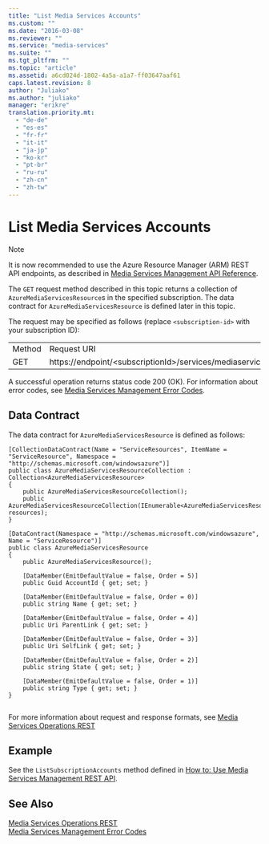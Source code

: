 ```yaml
---
title: "List Media Services Accounts"
ms.custom: ""
ms.date: "2016-03-08"
ms.reviewer: ""
ms.service: "media-services"
ms.suite: ""
ms.tgt_pltfrm: ""
ms.topic: "article"
ms.assetid: a6cd024d-1802-4a5a-a1a7-ff03647aaf61
caps.latest.revision: 8
author: "Juliako"
ms.author: "juliako"
manager: "erikre"
translation.priority.mt: 
  - "de-de"
  - "es-es"
  - "fr-fr"
  - "it-it"
  - "ja-jp"
  - "ko-kr"
  - "pt-br"
  - "ru-ru"
  - "zh-cn"
  - "zh-tw"
---
```

# List Media Services Accounts
> [!NOTE]
>  It is now recommended to use  the Azure Resource Manager (ARM) REST API endpoints, as described in [Media Services Management API Reference](../Topic/Media%20Services%20Management%20API%20Reference.md).  
  
 The `GET` request method described in this topic returns a collection of `AzureMediaServicesResource`s in the specified subscription. The data contract for `AzureMediaServicesResource` is defined later in this topic.  
  
 The request may be specified as follows (replace `<subscription-id>` with your subscription ID):  
  
|||  
|-|-|  
|Method|Request URI|  
|GET|https://endpoint/\<subscriptionId>/services/mediaservices/Accounts|  
  
 A successful operation returns status code 200 (OK). For information about error codes, see [Media Services Management Error Codes](../operations/media-services-management-error-codes.md).  
  
## Data Contract  
 The data contract for `AzureMediaServicesResource` is defined as follows:  
  
```  
[CollectionDataContract(Name = "ServiceResources", ItemName = "ServiceResource", Namespace = "http://schemas.microsoft.com/windowsazure")]   
public class AzureMediaServicesResourceCollection : Collection<AzureMediaServicesResource>   
{   
    public AzureMediaServicesResourceCollection();   
    public AzureMediaServicesResourceCollection(IEnumerable<AzureMediaServicesResource> resources);  
}  
  
[DataContract(Namespace = "http://schemas.microsoft.com/windowsazure", Name = "ServiceResource")]   
public class AzureMediaServicesResource   
{   
    public AzureMediaServicesResource();   
  
    [DataMember(EmitDefaultValue = false, Order = 5)]   
    public Guid AccountId { get; set; }   
  
    [DataMember(EmitDefaultValue = false, Order = 0)]   
    public string Name { get; set; }   
  
    [DataMember(EmitDefaultValue = false, Order = 4)]   
    public Uri ParentLink { get; set; }  
  
    [DataMember(EmitDefaultValue = false, Order = 3)]   
    public Uri SelfLink { get; set; }   
  
    [DataMember(EmitDefaultValue = false, Order = 2)]   
    public string State { get; set; }  
  
    [DataMember(EmitDefaultValue = false, Order = 1)]   
    public string Type { get; set; }   
}  
  
```  
  
 For more information about request and response formats, see [Media Services Operations REST](../operations/media-services-operations-rest.md)  
  
## Example  
 See the `ListSubscriptionAccounts` method defined in [How to: Use Media Services Management REST API](../operations/how-to--use-media-services-management-rest-api.md).  
  
## See Also  
 [Media Services Operations REST](../operations/media-services-operations-rest.md)   
 [Media Services Management Error Codes](../operations/media-services-management-error-codes.md)